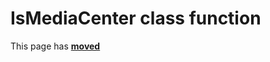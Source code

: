 # IsMediaCenter class function #

This page has [**moved**](https://lib-docs.delphidabbler.com/SysInfo/5/API/TPJOSInfo-IsMediaCenter)